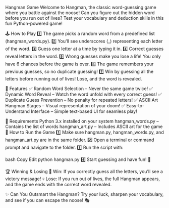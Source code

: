 Hangman Game
Welcome to Hangman, the classic word-guessing game where you battle against the noose! Can you figure out the hidden word before you run out of lives? Test your vocabulary and deduction skills in this fun Python-powered game!

🕹 How to Play
1️⃣ The game picks a random word from a predefined list (hangman_words.py).
2️⃣ You'll see underscores (_) representing each letter of the word.
3️⃣ Guess one letter at a time by typing it in.
4️⃣ Correct guesses reveal letters in the word.
5️⃣ Wrong guesses make you lose a life! You only have 6 chances before the game is over.
6️⃣ The game remembers your previous guesses, so no duplicate guessing!
7️⃣ Win by guessing all the letters before running out of lives! Lose, and the word is revealed.

🎨 Features
✅ Random Word Selection – Never the same game twice!
✅ Dynamic Word Reveal – Watch the word unfold with every correct guess!
✅ Duplicate Guess Prevention – No penalty for repeated letters!
✅ ASCII Art Hangman Stages – Visual representation of your doom!
✅ Easy-to-Understand Interface – Simple text-based UI for seamless play!

📜 Requirements
Python 3.x installed on your system
hangman_words.py – Contains the list of words
hangman_art.py – Includes ASCII art for the game
🚀 How to Run the Game
1️⃣ Make sure hangman.py, hangman_words.py, and hangman_art.py are in the same folder.
2️⃣ Open a terminal or command prompt and navigate to the folder.
3️⃣ Run the script with:

bash
Copy
Edit
python hangman.py
4️⃣ Start guessing and have fun! 🎉

🏆 Winning & Losing
🏅 Win: If you correctly guess all the letters, you’ll see a victory message!
💀 Lose: If you run out of lives, the full Hangman appears, and the game ends with the correct word revealed.

✨ Can You Outsmart the Hangman?
Try your luck, sharpen your vocabulary, and see if you can escape the noose! 🎭